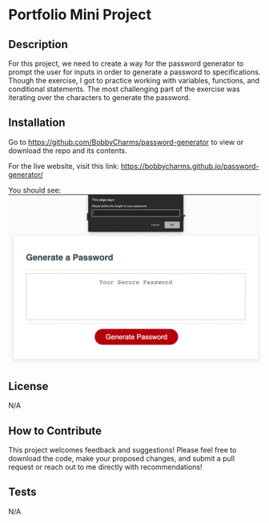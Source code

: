 # Portfolio Mini Project 

## Description

For this project, we need to create a way for the password generator to prompt the user for inputs in order to generate a password to specifications. Though the exercise, I got to practice working with variables, functions, and conditional statements. The most challenging part of the exercise was iterating over the characters to generate the password. 

## Installation

Go to https://github.com/BobbyCharms/password-generator to view or download the repo and its contents. 

For the live website, visit this link: https://bobbycharms.github.io/password-generator/

You should see: ![](Assets/screenshot.png)

## License

N/A

## How to Contribute

This project welcomes feedback and suggestions! Please feel free to download the code, make your proposed changes, and submit a pull request or reach out to me directly with recommendations!

## Tests

N/A